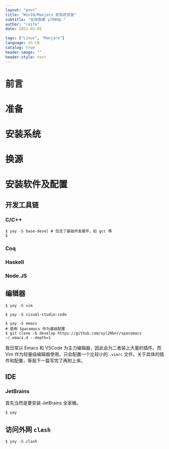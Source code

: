 ```yaml
---
layout: "post"
title: "Win10/Manjaro 双系统安装"
subtitle: "在拯救者 y7000p "
author: "roife"
date: 2021-02-05

tags: ["Linux", "Manjaro"]
language: zh-CN
catalog: true
header-image: ""
header-style: text
---
```


# 前言

# 准备

# 安装系统

# 换源

# 安装软件及配置

## 开发工具链

### C/C++

```shell
$ yay -S base-devel # 包含了基础开发套件，如 gcc 等
$
```

### Coq

### Haskell

### Node.JS

###

## 编辑器

```shell
$ yay -S vim

$ yay -S visual-studio-code

$ yay -S emacs
# 使用 Spacemacs 作为基础配置
$ git clone -b develop https://github.com/syl20bnr/spacemacs ~/.emacs.d --depth=1
```

我日常以 Emacs 和 VSCode 为主力编辑器，因此会为二者装上大量的插件。而 Vim 作为轻量级编辑器使用，只会配置一个比较小的 `.vimrc` 文件。关于具体的插件和配置，等我下一篇写完了再附上来。

## IDE

### JetBrains

首先当然是要安装 JetBrains 全家桶。

```shell
$ yay
```

## 访问外网 `clash`

```shell
$ yay -S clash
```